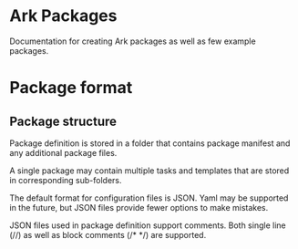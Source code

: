 # Ark Packages

Documentation for creating Ark packages as well as few example packages.

# Package format

## Package structure

Package definition is stored in a folder that contains package manifest and any additional package files.

A single package may contain multiple tasks and templates that are stored in corresponding sub-folders.

The default format for configuration files is JSON. Yaml may be supported in the future, but JSON files provide fewer options to make mistakes.

JSON files used in package definition support comments. Both single line (//) as well as block comments (/* */) are supported.
